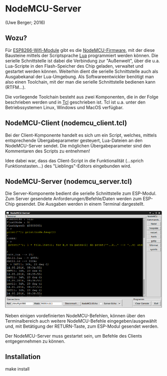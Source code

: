 # NodeMCU-Server
(Uwe Berger; 2016)

## Wozu?
Für [ESP8266-Wifi-Module](https://www.mikrocontroller.net/articles/ESP8266)
gibt es die [NodeMCU-Firmware](http://nodemcu.com), mit der diese
Bausteine mittels der Scriptsprache [Lua](https://www.lua.org/) programmiert
werden können. Die serielle Schnittstelle ist dabei die Verbindung zur "Außenwelt",
über die u.a. Lua-Scripte in den Flash-Speicher des Chip geladen, verwaltet 
und gestartet werden können. Weiterhin dient die serielle Schnittstelle auch als
Ausgabekanal der Lua-Umgebung. Als Softwareentwickler benötigt man also einen
Toolchain, mit der man die serielle Schnittstelle bedienen kann (RTFM...).

Die vorliegende Toolchain besteht aus zwei Komponenten, die in der Folge 
beschrieben werden und in [Tcl](http://www.tcl.tk/) geschrieben ist. Tcl
ist u.a. unter den Betriebssystemen Linux, Windows und MacOS verfügbar.

## NodeMCU-Client (nodemcu_client.tcl)
Bei der Client-Komponente handelt es sich um ein Script, welches, mittels 
entsprechende Übergabeparameter gesteuert, Lua-Dateien an den NodeMCU-Server 
sendet. Die möglichen Übergabeparameter sind den Kommentaren des Scripts 
zu entnehmen!

Idee dabei war, dass das Client-Script in die Funktionalität (...sprich 
Funktionstasten...) des "Lieblings"-Editors eingebunden wird.

## NodeMCU-Server (nodemcu_server.tcl)
Die Server-Komponente bedient die serielle Schnittstelle zum ESP-Modul. Zum
Server gesendete Anforderungen/Befehle/Daten werden zum ESP-Chip gesendet. 
Die Ausgaben werden in einem Terminal dargestellt. 

![nodemcu_server](https://github.com/boerge42/nodemcu_server/blob/master/pic/nodemcu_server.png)

Neben einigen vordefinierten NodeMCU-Befehlen, können über den Terminalbereich
auch weitere NodeMCU-Befehle eingegeben/ausgewählt und, mit Betätigung der 
RETURN-Taste, zum ESP-Modul gesendet werden.

Der NodeMCU-Server muss gestartet sein, um Befehle des Clients entgegennehmen 
zu können.

## Installation
make install


